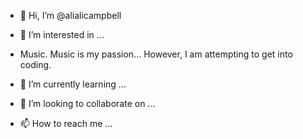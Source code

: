 - 👋 Hi, I’m @alialicampbell

- 👀 I’m interested in ...

- Music. Music is my passion...
However, I am attempting to get into coding.

- 🌱 I’m currently learning ...
- 💞️ I’m looking to collaborate on ...
- 📫 How to reach me ...

<!---
alialicampbell/alialicampbell is a ✨ special ✨ repository because its `README.md` (this file) appears on your GitHub profile.
You can click the Preview link to take a look at your changes.
--->
